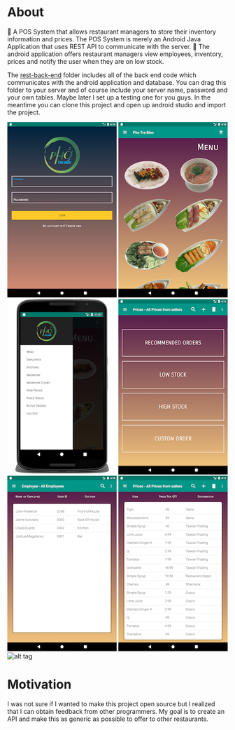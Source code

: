 # About
🥘 A POS System that allows restaurant managers to store their inventory information and prices. The POS System is merely an Android Java Application that uses REST API to communicate with the server. 🍜 The android application offers restaurant managers view employees, inventory, prices and notify the user when they are on low stock. 

The [rest-back-end](https://github.com/oiricaud/Inventory/tree/master/rest-back-end)
folder includes all of the back end code which communicates with the android application and database. You can drag this folder to your server and of course include your server name, password and your own tables. Maybe later I set up a testing one for you guys. In the meantime you can clone this project and open up android studio and import the project. 

![alt tag](screenshot-images/Login.png "Login") ![alt tag](screenshot-images/Menu.png "Menu") ![alt tag](screenshot-images/navigation.png "Nav") ![alt tag](screenshot-images/PlaceOrder.png "Place Order")  ![alt tag](screenshot-images/Employees.png "Employees") ![alt tag](screenshot-images/Prices.png "Prices") ![alt tag](screenshot-images/ActiveOrders.png "ActiveOrders") 


# Motivation

I was not sure if I wanted to make this project open source but I realized that I can obtain feedback from other programmers. My goal is to create an API and make this as generic as possible to offer to other restaurants. 
